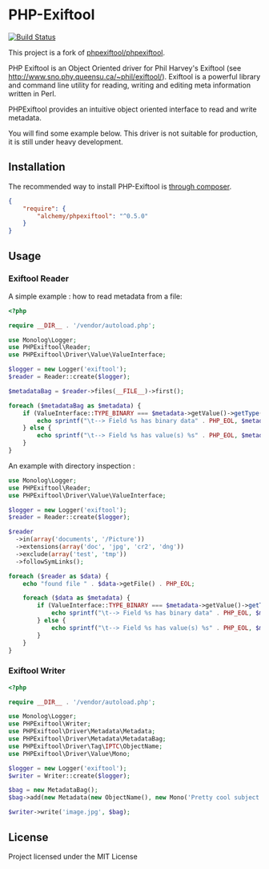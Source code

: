 # PHP-Exiftool

[![Build Status](https://secure.travis-ci.org/alchemy-fr/PHPExiftool.png?branch=master)](http://travis-ci.org/alchemy-fr/PHPExiftool)

This project is a fork of [phpexiftool/phpexiftool](https://github.com/phpexiftool/phpexiftool).

PHP Exiftool is an Object Oriented driver for Phil Harvey's Exiftool (see
http://www.sno.phy.queensu.ca/~phil/exiftool/).
Exiftool is a powerful library and command line utility for reading, writing
and editing meta information written in Perl.

PHPExiftool provides an intuitive object oriented interface to read and write
metadata.

You will find some example below.
This driver is not suitable for production, it is still under heavy development.

## Installation

The recommended way to install PHP-Exiftool is [through composer](http://getcomposer.org).

```JSON
{
    "require": {
        "alchemy/phpexiftool": "^0.5.0"
    }
}
```

## Usage

### Exiftool Reader

A simple example : how to read metadata from a file:

```php
<?php

require __DIR__ . '/vendor/autoload.php';

use Monolog\Logger;
use PHPExiftool\Reader;
use PHPExiftool\Driver\Value\ValueInterface;

$logger = new Logger('exiftool');
$reader = Reader::create($logger);

$metadataBag = $reader->files(__FILE__)->first();

foreach ($metadataBag as $metadata) {
    if (ValueInterface::TYPE_BINARY === $metadata->getValue()->getType()) {
        echo sprintf("\t--> Field %s has binary data" . PHP_EOL, $metadata->getTagGroup());
    } else {
        echo sprintf("\t--> Field %s has value(s) %s" . PHP_EOL, $metadata->getTagGroup(), $metadata->getValue()->asString());
    }
}
```

An example with directory inspection :

```php
use Monolog\Logger;
use PHPExiftool\Reader;
use PHPExiftool\Driver\Value\ValueInterface;

$logger = new Logger('exiftool');
$reader = Reader::create($logger);

$reader
  ->in(array('documents', '/Picture'))
  ->extensions(array('doc', 'jpg', 'cr2', 'dng'))
  ->exclude(array('test', 'tmp'))
  ->followSymLinks();

foreach ($reader as $data) {
    echo "found file " . $data->getFile() . PHP_EOL;

    foreach ($data as $metadata) {
        if (ValueInterface::TYPE_BINARY === $metadata->getValue()->getType()) {
            echo sprintf("\t--> Field %s has binary data" . PHP_EOL, $metadata->getTagGroup());
        } else {
            echo sprintf("\t--> Field %s has value(s) %s" . PHP_EOL, $metadata->getTagGroup(), $metadata->getValue()->asString());
        }
    }
}
```

### Exiftool Writer

```php
<?php

require __DIR__ . '/vendor/autoload.php';

use Monolog\Logger;
use PHPExiftool\Writer;
use PHPExiftool\Driver\Metadata\Metadata;
use PHPExiftool\Driver\Metadata\MetadataBag;
use PHPExiftool\Driver\Tag\IPTC\ObjectName;
use PHPExiftool\Driver\Value\Mono;

$logger = new Logger('exiftool');
$writer = Writer::create($logger);

$bag = new MetadataBag();
$bag->add(new Metadata(new ObjectName(), new Mono('Pretty cool subject')));

$writer->write('image.jpg', $bag);
```

## License

Project licensed under the MIT License
